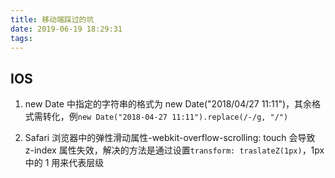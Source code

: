 ```yaml
---
title: 移动端踩过的坑
date: 2019-06-19 18:29:31
tags:
---
```


## IOS

1. new Date 中指定的字符串的格式为 new Date("2018/04/27 11:11")，其余格式需转化，例`new Date("2018-04-27 11:11").replace(/-/g, "/")`

2. Safari 浏览器中的弹性滑动属性-webkit-overflow-scrolling: touch 会导致 z-index 属性失效，解决的方法是通过设置`transform: traslateZ(1px)`，1px 中的 1 用来代表层级
